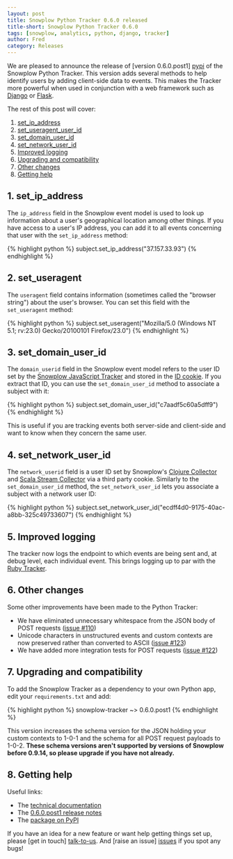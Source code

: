 ```yaml
---
layout: post
title: Snowplow Python Tracker 0.6.0 released
title-short: Snowplow Python Tracker 0.6.0
tags: [snowplow, analytics, python, django, tracker]
author: Fred
category: Releases
---
```


We are pleased to announce the release of [version 0.6.0.post1] [pypi] of the Snowplow Python Tracker. This version adds several methods to help identify users by adding client-side data to events. This makes the Tracker more powerful when used in conjunction with a web framework such as [Django][django] or [Flask][flask].

The rest of this post will cover:

1. [set_ip_address](/blog/2015/02/14/snowplow-python-tracker-0.6.0-released/#ip)
2. [set_useragent_user_id](/blog/2015/02/14/snowplow-python-tracker-0.6.0-released/#ua)
3. [set_domain_user_id](/blog/2015/02/14/snowplow-python-tracker-0.6.0-released/#nuid)
4. [set_network_user_id](/blog/2015/02/14/snowplow-python-tracker-0.6.0-released/#duid)
5. [Improved logging](/blog/2015/02/14/snowplow-python-tracker-0.6.0-released/#logging)
6. [Upgrading and compatibility](/blog/2015/02/14/snowplow-python-tracker-0.6.0-released/#upgrading-compatibility)
7. [Other changes](/blog/2015/02/14/snowplow-python-tracker-0.6.0-released/#other)
8. [Getting help](/blog/2015/02/14/snowplow-python-tracker-0.6.0-released/#help)

<!--more-->

<h2><a name="ip">1. set_ip_address</a></h2>

The `ip_address` field in the Snowplow event model is used to look up information about a user's geographical location among other things. If you have access to a user's IP address, you can add it to all events concerning that user with the `set_ip_address` method:

{% highlight python %}
subject.set_ip_address("37.157.33.93")
{% endhighlight %}

<h2><a name="ua">2. set_useragent</a></h2>

The `useragent` field contains information (sometimes called the "browser string") about the user's browser. You can set this field with the `set_useragent` method:

{% highlight python %}
subject.set_useragent("Mozilla/5.0 (Windows NT 5.1; rv:23.0) Gecko/20100101 Firefox/23.0")
{% endhighlight %}

<h2><a name="duid">3. set_domain_user_id</a></h2>

The `domain_userid` field in the Snowplow event model refers to the user ID set by the [Snowplow JavaScript Tracker][js-tracker] and stored in the [ID cookie][id-cookie]. If you extract that ID, you can use the `set_domain_user_id` method to associate a subject with it:

{% highlight python %}
subject.set_domain_user_id("c7aadf5c60a5dff9")
{% endhighlight %}

This is useful if you are tracking events both server-side and client-side and want to know when they concern the same user.

<h2><a name="nuid">4. set_network_user_id</a></h2>

The `network_userid` field is a user ID set by Snowplow's [Clojure Collector][clojure-collector] and [Scala Stream Collector][ssc] via a third party cookie. Similarly to the `set_domain_user_id` method, the `set_network_user_id` lets you associate a subject with a network user ID:

{% highlight python %}
subject.set_network_user_id("ecdff4d0-9175-40ac-a8bb-325c49733607")
{% endhighlight %}

<h2><a name="logging">5. Improved logging</a></h2>

The tracker now logs the endpoint to which events are being sent and, at debug level, each individual event. This brings logging up to par with the [Ruby Tracker][ruby-tracker].

<h2><a name="other">6. Other changes</a></h2>

Some other improvements have been made to the Python Tracker:

* We have eliminated unnecessary whitespace from the JSON body of POST requests ([issue #110][issue-110])
* Unicode characters in unstructured events and custom contexts are now preserved rather than converted to ASCII ([issue #123][issue-123])
* We have added more integration tests for POST requests ([issue #122][issue-122])

<h2><a name="upgrading-and-compatibility">7. Upgrading and compatibility</a></h2>

To add the Snowplow Tracker as a dependency to your own Python app, edit your `requirements.txt` and add:

{% highlight python %}
snowplow-tracker ~> 0.6.0.post1
{% endhighlight %}

This version increases the schema version for the JSON holding your custom contexts to 1-0-1 and the schema for all POST request payloads to 1-0-2. **These schema versions aren't supported by versions of Snowplow before 0.9.14, so please upgrade if you have not already.**

<h2><a name="help">8. Getting help</a></h2>

Useful links:

* The [technical documentation][wiki]
* The [0.6.0.post1 release notes][tracker-060]
* The [package on PyPI][pypi]

If you have an idea for a new feature or want help getting things set up, please [get in touch] [talk-to-us]. And [raise an issue] [issues] if you spot any bugs!

[django]: https://www.djangoproject.com/
[flask]: http://flask.pocoo.org/

[repo]: https://github.com/snowplow/snowplow-python-tracker
[uuid]: http://en.wikipedia.org/wiki/Universally_unique_identifier#Version_4_.28random.29
[pypi]: https://pypi.python.org/pypi/snowplow-tracker/0.6.0.post1
[setup]: https://github.com/snowplow/snowplow/wiki/Python-tracker-setup
[wiki]: https://github.com/snowplow/snowplow/wiki/Python-Tracker
[talk-to-us]: https://github.com/snowplow/snowplow/wiki/Talk-to-us
[issues]: https://github.com/snowplow/snowplow/issues
[js-tracker]: https://github.com/snowplow/snowplow-javascript-tracker
[clojure-collector]: https://github.com/snowplow/snowplow/wiki/Clojure-collector
[ssc]: https://github.com/snowplow/snowplow/wiki/Scala-Stream-Collector
[ruby-tracker]: https://github.com/snowplow/snowplow-ruby-tracker
[id-cookie]: https://github.com/snowplow/snowplow/wiki/1-General-parameters-for-the-Javascript-tracker#the-id-cookie
[iplookups]: https://github.com/snowplow/scala-maxmind-iplookups

[tracker-060]: https://github.com/snowplow/snowplow-python-tracker/releases/tag/0.6.0.post1

[issue-110]: https://github.com/snowplow/snowplow-python-tracker/issues/110
[issue-122]: https://github.com/snowplow/snowplow-python-tracker/issues/122
[issue-123]: https://github.com/snowplow/snowplow-python-tracker/issues/123
